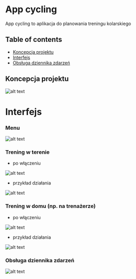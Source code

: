 # App cycling

App cycling to aplikacja do planowania treningu kolarskiego

## Table of contents
* [Koncepcja projektu](#koncepcja)
* [Interfejs](#interfejs)
* [Obsługa dziennika zdarzeń](#dziennik)

## Koncepcja projektu

![alt text](https://github.com/tadekj87/App_cycling/blob/master/App2/App2/zalozenia.png)

# Interfejs

### Menu

![alt text](https://github.com/tadekj87/App_cycling/blob/master/App2/App2/menu.png)

### Trening w terenie 

* po włączeniu

![alt text](https://github.com/tadekj87/App_cycling/blob/master/App2/App2/teren_onStart.png)

* przykład działania

![alt text](https://github.com/tadekj87/App_cycling/blob/master/App2/App2/teren_onRun.png)

### Trening w domu (np. na trenażerze) 

* po włączeniu

![alt text](https://github.com/tadekj87/App_cycling/blob/master/App2/App2/dom_onStart.png)

* przykład działania

![alt text](https://github.com/tadekj87/App_cycling/blob/master/App2/App2/dom_onRun.png)

### Obsługa dziennika zdarzeń

![alt text](https://github.com/tadekj87/App_cycling/blob/master/App2/App2/log1.png)
